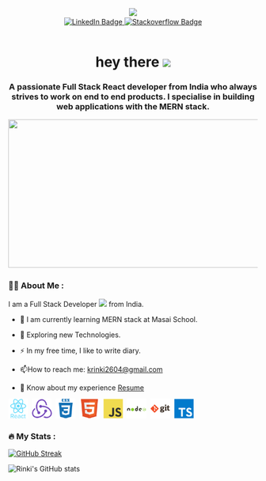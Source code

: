 <div id="header" align="center">
  <img src="https://media.giphy.com/media/M9gbBd9nbDrOTu1Mqx/giphy.gif" width="100"/>
</div>

<div id="badges" align="center">
  <a href="https://www.linkedin.com/in/km-rinki-647b9a1b6/">
    <img src="https://img.shields.io/badge/LinkedIn-blue?style=for-the-badge&logo=linkedin&logoColor=white" alt="LinkedIn Badge"/>
  </a>
  <a href="https://stackoverflow.com/users/16502017/rinki">
    <img src="https://img.shields.io/badge/Stackoverflow-red?style=for-the-badge&logo=stackoverflow&logoColor=white" alt="Stackoverflow Badge"/>
  </a><br/>
  <img src="https://komarev.com/ghpvc/?username=Rinki8085&style=flat-square&color=blue" alt=""/>
  <h1>
    hey there
    <img src="https://media.giphy.com/media/hvRJCLFzcasrR4ia7z/giphy.gif" width="30px"/>
  </h1>
  <h3>A passionate Full Stack React developer from India who always strives to work on end to end products. I specialise in building web applications with the MERN stack.</h3>
</div>
<div align="center">
  <img src="https://media.giphy.com/media/dWesBcTLavkZuG35MI/giphy.gif" width="600" height="300"/>
</div>


### :woman_technologist: About Me :
I am a Full Stack Developer <img src="https://media.giphy.com/media/WUlplcMpOCEmTGBtBW/giphy.gif" width="30"> from India.
- :telescope: I am currently learning MERN stack at Masai School.

- :seedling: Exploring new Technologies.

- :zap: In my free time, I like to write diary.

- :mailbox:How to reach me: <a href="mailto:krinki2604@gmail.com">krinki2604@gmail.com</a>

- :open_book: Know about my experience <a href="https://drive.google.com/file/d/1KUwdK1MebMj9rwiBDPAQJ3kn8fsLsO7S/view?usp=sharing">Resume</a>
<div>
  <img src="https://github.com/devicons/devicon/blob/master/icons/react/react-original-wordmark.svg" title="React" alt="React" width="40" height="40"/>&nbsp;
  <img src="https://github.com/devicons/devicon/blob/master/icons/redux/redux-original.svg" title="Redux" alt="Redux " width="40" height="40"/>&nbsp;
  <img src="https://github.com/devicons/devicon/blob/master/icons/css3/css3-plain-wordmark.svg"  title="CSS3" alt="CSS" width="40" height="40"/>&nbsp;
  <img src="https://github.com/devicons/devicon/blob/master/icons/html5/html5-original.svg" title="HTML5" alt="HTML" width="40" height="40"/>&nbsp;
  <img src="https://github.com/devicons/devicon/blob/master/icons/javascript/javascript-original.svg" title="JavaScript" alt="JavaScript" width="40" height="40"/>&nbsp;
  <img src="https://github.com/devicons/devicon/blob/master/icons/nodejs/nodejs-original-wordmark.svg" title="NodeJS" alt="NodeJS" width="40" height="40"/>&nbsp;
  <img src="https://github.com/devicons/devicon/blob/master/icons/git/git-original-wordmark.svg" title="Git" **alt="Git" width="40" height="40"/>&nbsp;
   <img src="https://github.com/devicons/devicon/blob/master/icons/typescript/typescript-original.svg" title="TypeScript" alt="typeScript" width="40" height="40"/>
</div>


### :fire: My Stats :

[![GitHub Streak](http://github-readme-streak-stats.herokuapp.com?user=Rinki8085&theme=dark&background=000000)](https://git.io/streak-stats)


![Rinki's GitHub stats](https://github-readme-stats.vercel.app/api?username=RInki8085&show_icons=true&theme=radical)
